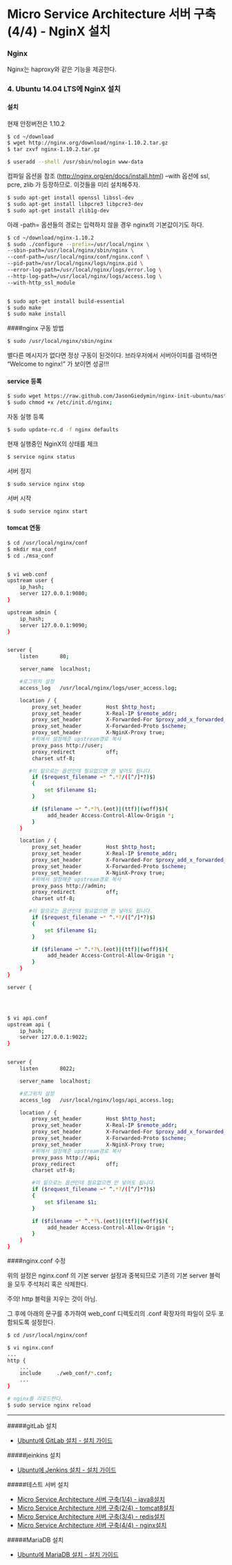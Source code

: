 Micro Service Architecture 서버 구축(4/4) - NginX 설치
======================================================

### Nginx

Nginx는 haproxy와 같은 기능을 제공한다.

### 4. Ubuntu 14.04 LTS에 NginX 설치

#### 설치

현재 안정버전은 1.10.2

```sh
$ cd ~/download
$ wget http://nginx.org/download/nginx-1.10.2.tar.gz
$ tar zxvf nginx-1.10.2.tar.gz

$ useradd --shell /usr/sbin/nologin www-data
```

컴파일 옵션을 참조 (http://nginx.org/en/docs/install.html) –with 옵션에 ssl, pcre, zlib 가 등장하므로. 이것들을 미리 설치해주자.

```sh
$ sudo apt-get install openssl libssl-dev
$ sudo apt-get install libpcre3 libpcre3-dev
$ sudo apt-get install zlib1g-dev
```

아래 -path= 옵션들의 경로는 입력하지 않을 경우 nginx의 기본값이기도 하다.

```sh
$ cd ~/download/nginx-1.10.2
$ sudo ./configure --prefix=/usr/local/nginx \
--sbin-path=/usr/local/nginx/sbin/nginx \
--conf-path=/usr/local/nginx/conf/nginx.conf \
--pid-path=/usr/local/nginx/logs/nginx.pid \
--error-log-path=/usr/local/nginx/logs/error.log \
--http-log-path=/usr/local/nginx/logs/access.log \
--with-http_ssl_module


$ sudo apt-get install build-essential
$ sudo make
$ sudo make install
```

####nginx 구동 방법

```sh
$ sudo /usr/local/nginx/sbin/nginx
```

별다른 메시지가 없다면 정상 구동이 된것이다. 브라우저에서 서버아이피를 검색하면 “Welcome to nginx!” 가 보이면 성공!!!

#### service 등록

```sh
$ sudo wget https://raw.github.com/JasonGiedymin/nginx-init-ubuntu/master/nginx -O /etc/init.d/nginx;
$ sudo chmod +x /etc/init.d/nginx;
```

자동 실행 등록

```sh
$ sudo update-rc.d -f nginx defaults
```

현재 실행중인 NginX의 상태를 체크

```sh
$ service nginx status
```

서버 정지

```sh
$ sudo service nginx stop
```

서버 시작

```sh
$ sudo service nginx start
```

#### tomcat 연동

```sh
$ cd /usr/local/nginx/conf
$ mkdir msa_conf
$ cd ./msa_conf


$ vi web.conf
upstream user {
    ip_hash;
    server 127.0.0.1:9080;
}

upstream admin {
    ip_hash;
    server 127.0.0.1:9090;
}


server {
    listen       80;

    server_name  localhost;

    #로그위치 설정
    access_log   /usr/local/nginx/logs/user_access.log;

    location / {
        proxy_set_header        Host $http_host;
        proxy_set_header        X-Real-IP $remote_addr;
        proxy_set_header        X-Forwarded-For $proxy_add_x_forwarded_for;
        proxy_set_header        X-Forwarded-Proto $scheme;
        proxy_set_header        X-NginX-Proxy true;
        #위에서 설정해준 upstream경로 복사
        proxy_pass http://user;
        proxy_redirect          off;
        charset utf-8;

       #이 밑으로는 옵션인데 필요없으면 안 넣어도 됩니다.
        if ($request_filename ~* ^.*?/([^/]*?)$)
        {
            set $filename $1;
        }

        if ($filename ~* ^.*?\.(eot)|(ttf)|(woff)$){
             add_header Access-Control-Allow-Origin *;
        }
    }

    location / {
        proxy_set_header        Host $http_host;
        proxy_set_header        X-Real-IP $remote_addr;
        proxy_set_header        X-Forwarded-For $proxy_add_x_forwarded_for;
        proxy_set_header        X-Forwarded-Proto $scheme;
        proxy_set_header        X-NginX-Proxy true;
        #위에서 설정해준 upstream경로 복사
        proxy_pass http://admin;
        proxy_redirect          off;
        charset utf-8;

       #이 밑으로는 옵션인데 필요없으면 안 넣어도 됩니다.
        if ($request_filename ~* ^.*?/([^/]*?)$)
        {
            set $filename $1;
        }

        if ($filename ~* ^.*?\.(eot)|(ttf)|(woff)$){
             add_header Access-Control-Allow-Origin *;
        }
    }
}

server {




$ vi api.conf
upstream api {
    ip_hash;
    server 127.0.0.1:9022;
}


server {
    listen       8022;

    server_name  localhost;

    #로그위치 설정
    access_log   /usr/local/nginx/logs/api_access.log;

    location / {
        proxy_set_header        Host $http_host;
        proxy_set_header        X-Real-IP $remote_addr;
        proxy_set_header        X-Forwarded-For $proxy_add_x_forwarded_for;
        proxy_set_header        X-Forwarded-Proto $scheme;
        proxy_set_header        X-NginX-Proxy true;
        #위에서 설정해준 upstream경로 복사
        proxy_pass http://api;
        proxy_redirect          off;
        charset utf-8;

        #이 밑으로는 옵션인데 필요없으면 안 넣어도 됩니다.
        if ($request_filename ~* ^.*?/([^/]*?)$)
        {
            set $filename $1;
        }

        if ($filename ~* ^.*?\.(eot)|(ttf)|(woff)$){
             add_header Access-Control-Allow-Origin *;
        }
    }
}

```

####nginx.conf 수정

위의 설정은 nginx.conf 의 기본 server 설정과 중복되므로 기존의 기본 server 블럭을 모두 주석처리 혹은 삭제한다.

주의! http 블럭을 지우는 것이 아님.

그 후에 아래의 문구를 추가하여 web_conf 디렉토리의 .conf 확장자의 파일이 모두 포함되도록 설정한다.

```sh
$ cd /usr/local/nginx/conf

$ vi nginx.conf
...
http {
    ...
    include     ./web_conf/*.conf;
    ...
}

# nginx를 리로드한다.
$ sudo service nginx reload

```

---

#####gitLab 설치

-	[Ubuntu에 GitLab 설치 - 설치 가이드](../gitlab/README.md)

#####jeinkins 설치

-	[Ubuntu에 Jenkins 설치 - 설치 가이드](../jenkins/README.md)

#####테스트 서버 설치

-	[Micro Service Architecture 서버 구축(1/4) - java8설치](../web_server/README.md)
-	[Micro Service Architecture 서버 구축(2/4) - tomcat8설치](../web_server/tomcat.md)
-	[Micro Service Architecture 서버 구축(3/4) - redis설치 ](../web_server/redis.md)
-	[Micro Service Architecture 서버 구축(4/4) - nginx설치 ](../web_server/nginx.md)

#####MariaDB 설치

-	[Ubuntu에 MariaDB 설치 - 설치 가이드](../mariadb/README.md)
